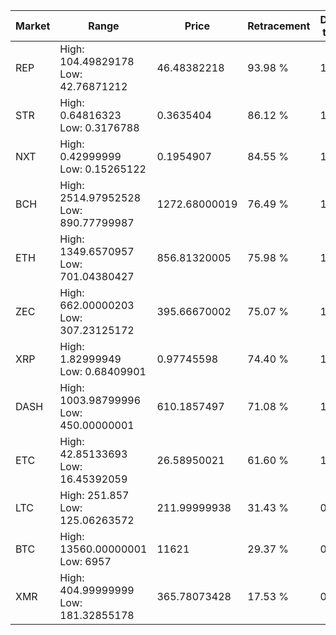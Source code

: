 | Market | Range | Price| Retracement | Doubles to 50% |
| --- | --- | --- | --- | --- |
| REP | High: 104.49829178<br />Low: 42.76871212 | 46.48382218 | 93.98 % | 1.58 |
| STR | High: 0.64816323<br />Low: 0.3176788 | 0.3635404 | 86.12 % | 1.33 |
| NXT | High: 0.42999999<br />Low: 0.15265122 | 0.1954907 | 84.55 % | 1.49 |
| BCH | High: 2514.97952528<br />Low: 890.77799987 | 1272.68000019 | 76.49 % | 1.34 |
| ETH | High: 1349.6570957<br />Low: 701.04380427 | 856.81320005 | 75.98 % | 1.20 |
| ZEC | High: 662.00000203<br />Low: 307.23125172 | 395.66670002 | 75.07 % | 1.22 |
| XRP | High: 1.82999949<br />Low: 0.68409901 | 0.97745598 | 74.40 % | 1.29 |
| DASH | High: 1003.98799996<br />Low: 450.00000001 | 610.1857497 | 71.08 % | 1.19 |
| ETC | High: 42.85133693<br />Low: 16.45392059 | 26.58950021 | 61.60 % | 1.12 |
| LTC | High: 251.857<br />Low: 125.06263572 | 211.99999938 | 31.43 % | 0.00 |
| BTC | High: 13560.00000001<br />Low: 6957 | 11621 | 29.37 % | 0.00 |
| XMR | High: 404.99999999<br />Low: 181.32855178 | 365.78073428 | 17.53 % | 0.00 |
